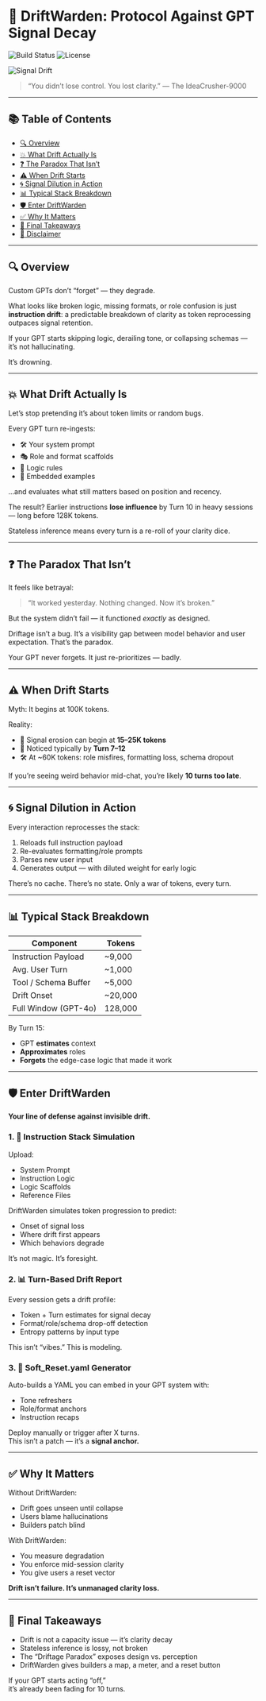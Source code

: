 # 🧠 DriftWarden: Protocol Against GPT Signal Decay

![Build Status](https://img.shields.io/badge/build-passing-brightgreen)
![License](https://img.shields.io/badge/license-MIT-blue)

![Signal Drift](https://media.giphy.com/media/v1.Y2lkPTc5MGI3NjExcm5xYWVhZDV0MGR3b2QyaXN6eGRjNmJ4M2F6cTRzd3J4YTZvdnE0YyZlcD12MV9naWZzX3NlYXJjaCZjdD1n/KzJkzjggfGN5Py6zzd/giphy.gif)

> “You didn’t lose control. You lost clarity.” — The IdeaCrusher-9000

---

## 📚 Table of Contents

- [:mag: Overview](#mag-overview)
- [:boom: What Drift Actually Is](#boom-what-drift-actually-is)
- [:question: The Paradox That Isn’t](#question-the-paradox-that-isnt)
- [:warning: When Drift Starts](#warning-when-drift-starts)
- [:cyclone: Signal Dilution in Action](#cyclone-signal-dilution-in-action)
- [:bar_chart: Typical Stack Breakdown](#bar_chart-typical-stack-breakdown)
- [:shield: Enter DriftWarden](#shield-enter-driftwarden)
- [:white_check_mark: Why It Matters](#white_check_mark-why-it-matters)
- [:brain: Final Takeaways](#brain-final-takeaways)
- [📄 Disclaimer](#-disclaimer)

---

## :mag: Overview

Custom GPTs don’t “forget” — they degrade.

What looks like broken logic, missing formats, or role confusion is just **instruction drift**: a predictable breakdown of clarity as token reprocessing outpaces signal retention.

If your GPT starts skipping logic, derailing tone, or collapsing schemas — it’s not hallucinating.

It’s drowning.

---

## :boom: What Drift Actually Is

Let’s stop pretending it’s about token limits or random bugs.

Every GPT turn re-ingests:
- 🛠 Your system prompt
- 🎭 Role and format scaffolds
- 📜 Logic rules
- 🧪 Embedded examples

...and evaluates what still matters based on position and recency.

The result? Earlier instructions **lose influence** by Turn 10 in heavy sessions — long before 128K tokens.

Stateless inference means every turn is a re-roll of your clarity dice.

---

## :question: The Paradox That Isn’t

It feels like betrayal:
> “It worked yesterday. Nothing changed. Now it’s broken.”

But the system didn’t fail — it functioned *exactly* as designed.

Driftage isn’t a bug. It’s a visibility gap between model behavior and user expectation. That’s the paradox.

Your GPT never forgets. It just re-prioritizes — badly.

---

## :warning: When Drift Starts

Myth: It begins at 100K tokens.

Reality:
- 🧠 Signal erosion can begin at **15–25K tokens**
- 🔁 Noticed typically by **Turn 7–12**
- 🛠 At ~60K tokens: role misfires, formatting loss, schema dropout

If you’re seeing weird behavior mid-chat, you’re likely **10 turns too late**.

---

## :cyclone: Signal Dilution in Action

Every interaction reprocesses the stack:

1. Reloads full instruction payload
2. Re-evaluates formatting/role prompts
3. Parses new user input
4. Generates output — with diluted weight for early logic

There’s no cache.
There’s no state.
Only a war of tokens, every turn.

---

## :bar_chart: Typical Stack Breakdown

| Component               | Tokens |
|-------------------------|--------|
| Instruction Payload     | ~9,000 |
| Avg. User Turn          | ~1,000 |
| Tool / Schema Buffer    | ~5,000 |
| Drift Onset             | ~20,000 |
| Full Window (GPT-4o)    | 128,000 |

By Turn 15:
- GPT **estimates** context
- **Approximates** roles
- **Forgets** the edge-case logic that made it work

---

## :shield: Enter DriftWarden

**Your line of defense against invisible drift.**

### 1. 🧪 Instruction Stack Simulation

Upload:
- System Prompt
- Instruction Logic
- Logic Scaffolds
- Reference Files

DriftWarden simulates token progression to predict:
- Onset of signal loss
- Where drift first appears
- Which behaviors degrade

It’s not magic. It’s foresight.

### 2. 📊 Turn-Based Drift Report

Every session gets a drift profile:
- Token + Turn estimates for signal decay
- Format/role/schema drop-off detection
- Entropy patterns by input type

This isn’t “vibes.” This is modeling.

### 3. 🧬 Soft_Reset.yaml Generator

Auto-builds a YAML you can embed in your GPT system with:
- Tone refreshers
- Role/format anchors
- Instruction recaps

Deploy manually or trigger after X turns.  
This isn’t a patch — it’s a **signal anchor.**

---

## :white_check_mark: Why It Matters

Without DriftWarden:
- Drift goes unseen until collapse
- Users blame hallucinations
- Builders patch blind

With DriftWarden:
- You measure degradation
- You enforce mid-session clarity
- You give users a reset vector

**Drift isn’t failure. It’s unmanaged clarity loss.**

---

## :brain: Final Takeaways

- Drift is not a capacity issue — it’s clarity decay
- Stateless inference is lossy, not broken
- The “Driftage Paradox” exposes design vs. perception
- DriftWarden gives builders a map, a meter, and a reset button

If your GPT starts acting “off,”  
it’s already been fading for 10 turns.

